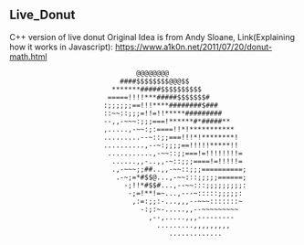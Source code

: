 ## Live_Donut
C++ version of live donut
Original Idea is from Andy Sloane,
Link(Explaining how it works in Javascript):
https://www.a1k0n.net/2011/07/20/donut-math.html


             
                                   @@@@@@@@                                    
                               ####$$$$$$$$@@@$$                               
                             *******#####$$$$$$$$$$                            
                            =====!!!!***#####$$$$$$$#                          
                           :;;;;;;==!!!****########$###                        
                           ::~~::;;;=!!=!!*****#########                       
                           --,,-~~~:;;;===!******#*#####**                     
                           ,.....,-~~:;:====!!*!***********                    
                           .........--~::;;===!!!*!********!                   
                           ..........,--~:;;;;==!!!!!*****!!                   
                            ...........,-~~::;;===!=!!!!!!!!=                  
                             ......,,-..,,-~::;;;====!=!!!!!=                  
                             .,-~~~;;##..,,-~~::;;;==========;                 
                              .-~;=*#$$@...,-~~:::;;;;;======;                 
                                -;!!*#$$#...,--~~:::;;;;;;;;;:                 
                                 -;=!**!=~...,---~:::::;;;;;:                  
                                  ,:=:;;:-...,,,--~~~:::::::~                  
                                    -:;:~-.....,,--~~~~~~~~~                   
                                      ,--,.....,,,---------                    
                                        .........,,,,,,,,,                     
                                           .............                       
                                                                       
